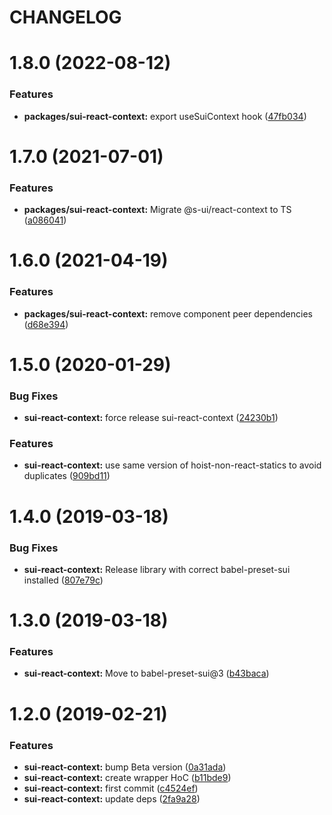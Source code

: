 # CHANGELOG

# 1.8.0 (2022-08-12)


### Features

* **packages/sui-react-context:** export useSuiContext hook ([47fb034](https://github.com/SUI-Components/sui/commit/47fb0347a10cc6ca822e075a37d4ae28756b177e))



# 1.7.0 (2021-07-01)


### Features

* **packages/sui-react-context:** Migrate @s-ui/react-context to TS ([a086041](https://github.com/SUI-Components/sui/commit/a086041f80e2b07dd582bec1c0ed30bbeab107a3))



# 1.6.0 (2021-04-19)


### Features

* **packages/sui-react-context:** remove component peer dependencies ([d68e394](https://github.com/SUI-Components/sui/commit/d68e3942c794c0df97a9f4c3872b8307e774fc89))



# 1.5.0 (2020-01-29)


### Bug Fixes

* **sui-react-context:** force release sui-react-context ([24230b1](https://github.com/SUI-Components/sui/commit/24230b1ccb68e5db10d33f938202db4cc056c098))


### Features

* **sui-react-context:** use same version of hoist-non-react-statics to avoid duplicates ([909bd11](https://github.com/SUI-Components/sui/commit/909bd116ef7a1d96a61f3dc5c908e083d63804c4))



# 1.4.0 (2019-03-18)


### Bug Fixes

* **sui-react-context:** Release library with correct babel-preset-sui installed ([807e79c](https://github.com/SUI-Components/sui/commit/807e79c505ac62504b57bd545ecc02739a4b20e9))



# 1.3.0 (2019-03-18)


### Features

* **sui-react-context:** Move to babel-preset-sui@3 ([b43baca](https://github.com/SUI-Components/sui/commit/b43baca26583160ca0663d2a8972a9ab83b1d3de))



# 1.2.0 (2019-02-21)


### Features

* **sui-react-context:** bump Beta version ([0a31ada](https://github.com/SUI-Components/sui/commit/0a31ada0ae1933886d2891ad3408c391765d6b40))
* **sui-react-context:** create wrapper HoC ([b11bde9](https://github.com/SUI-Components/sui/commit/b11bde911a7726d6e5c929010ea92d229f96190e))
* **sui-react-context:** first commit ([c4524ef](https://github.com/SUI-Components/sui/commit/c4524ef0274e92ca97ad5637ded76bee7d0f282d))
* **sui-react-context:** update deps ([2fa9a28](https://github.com/SUI-Components/sui/commit/2fa9a285225117117b81847e88513ec96d9ecc60))



